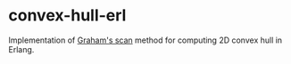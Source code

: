 convex-hull-erl
===============

Implementation of [Graham's scan](http://en.wikipedia.org/wiki/Graham_scan) method for computing 2D convex hull in Erlang.

